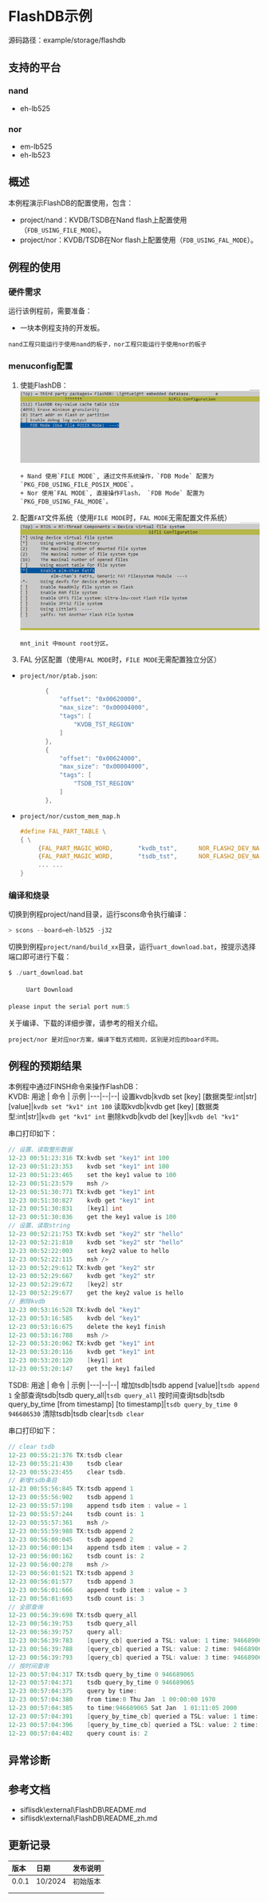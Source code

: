 # FlashDB示例

源码路径：example/storage/flashdb

## 支持的平台
<!-- 支持哪些板子和芯片平台 -->
### nand
+ eh-lb525

### nor
+ em-lb525
+ eh-lb523

## 概述
<!-- 例程简介 -->
本例程演示FlashDB的配置使用，包含：
+ project/nand：KVDB/TSDB在Nand flash上配置使用（`FDB_USING_FILE_MODE`）。
+ project/nor：KVDB/TSDB在Nor flash上配置使用（`FDB_USING_FAL_MODE`）。


## 例程的使用
<!-- 说明如何使用例程，比如连接哪些硬件管脚观察波形，编译和烧写可以引用相关文档。
对于rt_device的例程，还需要把本例程用到的配置开关列出来，比如PWM例程用到了PWM1，需要在onchip菜单里使能PWM1 -->

### 硬件需求
运行该例程前，需要准备：
+ 一块本例程支持的开发板。

```{note}
nand工程只能运行于使用nand的板子，nor工程只能运行于使用nor的板子
```

### menuconfig配置

1. 使能FlashDB：
![FLASHDB](./assets/mc_flashdb.png)  
     ```{tip}
     + Nand 使用`FILE MODE`, 通过文件系统操作，`FDB Mode` 配置为`PKG_FDB_USING_FILE_POSIX_MODE`。
     + Nor 使用`FAL MODE`, 直接操作Flash， `FDB Mode` 配置为`PKG_FDB_USING_FAL_MODE`。
     ```
2. 配置`FAT`文件系统（使用`FILE MODE`时，`FAL MODE`无需配置文件系统）   
![RT_USING_DFS_ELMFAT](./assets/mc_fat.png)

     ```{tip}
     mnt_init 中mount root分区。
     ```
3. FAL 分区配置（使用`FAL MODE`时，`FILE MODE`无需配置独立分区）   
+ `project/nor/ptab.json`:
     ```c
            {
                "offset": "0x00620000", 
                "max_size": "0x00004000", 
                "tags": [
                    "KVDB_TST_REGION"
                ]
            }, 
            {
                "offset": "0x00624000", 
                "max_size": "0x00004000", 
                "tags": [
                    "TSDB_TST_REGION"
                ]
            }, 
     ```  
+ `project/nor/custom_mem_map.h`
     ```c
     #define FAL_PART_TABLE \
     { \
          {FAL_PART_MAGIC_WORD,       "kvdb_tst",      NOR_FLASH2_DEV_NAME,    KVDB_TST_REGION_OFFSET,   KVDB_TST_REGION_SIZE, 0}, \
          {FAL_PART_MAGIC_WORD,       "tsdb_tst",      NOR_FLASH2_DEV_NAME,    TSDB_TST_REGION_OFFSET,   TSDB_TST_REGION_SIZE, 0}, \
          ... ...
     }
     ``` 

### 编译和烧录
切换到例程project/nand目录，运行scons命令执行编译：
```c
> scons --board=eh-lb525 -j32
```
切换到例程`project/nand/build_xx`目录，运行`uart_download.bat`，按提示选择端口即可进行下载：
```c
$ ./uart_download.bat

     Uart Download

please input the serial port num:5
```
关于编译、下载的详细步骤，请参考[](/quickstart/get-started.md)的相关介绍。

```{tip}
project/nor 是对应nor方案，编译下载方式相同，区别是对应的board不同。
```
## 例程的预期结果
<!-- 说明例程运行结果，比如哪几个灯会亮，会打印哪些log，以便用户判断例程是否正常运行，运行结果可以结合代码分步骤说明 -->
本例程中通过FINSH命令来操作FlashDB：  
KVDB:
用途 | 命令 | 示例
|---|--|--|
设置kvdb|kvdb set [key] [数据类型:int\|str] [value]|`kvdb set "kv1" int 100` 
读取kvdb|kvdb get [key] [数据类型:int\|str]|`kvdb get "kv1" int`
删除kvdb|kvdb del [key]|`kvdb del "kv1"`

串口打印如下：  

```c
// 设置、读取整形数据
12-23 00:51:23:316 TX:kvdb set "key1" int 100
12-23 00:51:23:353    kvdb set "key1" int 100
12-23 00:51:23:465    set the key1 value to 100
12-23 00:51:23:579    msh />
12-23 00:51:30:771 TX:kvdb get "key1" int
12-23 00:51:30:827    kvdb get "key1" int
12-23 00:51:30:831    [key1] int
12-23 00:51:30:836    get the key1 value is 100 
// 设置、读取string
12-23 00:52:21:753 TX:kvdb set "key2" str "hello"
12-23 00:52:21:810    kvdb set "key2" str "hello"
12-23 00:52:22:003    set key2 value to hello
12-23 00:52:22:115    msh />
12-23 00:52:29:612 TX:kvdb get "key2" str
12-23 00:52:29:667    kvdb get "key2" str
12-23 00:52:29:672    [key2] str
12-23 00:52:29:677    get the key2 value is hello 
// 删除kvdb
12-23 00:53:16:528 TX:kvdb del "key1"
12-23 00:53:16:585    kvdb del "key1"
12-23 00:53:16:675    delete the key1 finish
12-23 00:53:16:788    msh />
12-23 00:53:20:062 TX:kvdb get "key1" int
12-23 00:53:20:116    kvdb get "key1" int
12-23 00:53:20:120    [key1] int
12-23 00:53:20:147    get the key1 failed
```  
TSDB:
用途 | 命令 | 示例
|---|--|--|
增加tsdb|tsdb append [value]|`tsdb append 1` 
全部查询tsdb|tsdb query_all|`tsdb query_all`
按时间查询tsdb|tsdb query_by_time [from timestamp] [to timestamp]|`tsdb query_by_time 0 946686530`
清除tsdb|tsdb clear|`tsdb clear`

串口打印如下：  
```c
// clear tsdb
12-23 00:55:21:376 TX:tsdb clear
12-23 00:55:21:430    tsdb clear
12-23 00:55:23:455    clear tsdb.
// 新增tsdb条目
12-23 00:55:56:845 TX:tsdb append 1
12-23 00:55:56:902    tsdb append 1
12-23 00:55:57:198    append tsdb item : value = 1
12-23 00:55:57:244    tsdb count is: 1
12-23 00:55:57:361    msh />
12-23 00:55:59:988 TX:tsdb append 2
12-23 00:56:00:045    tsdb append 2
12-23 00:56:00:134    append tsdb item : value = 2
12-23 00:56:00:162    tsdb count is: 2
12-23 00:56:00:278    msh />
12-23 00:56:01:521 TX:tsdb append 3
12-23 00:56:01:577    tsdb append 3
12-23 00:56:01:666    append tsdb item : value = 3
12-23 00:56:01:693    tsdb count is: 3
// 全部查询
12-23 00:56:39:698 TX:tsdb query_all
12-23 00:56:39:753    tsdb query_all
12-23 00:56:39:757    query all:
12-23 00:56:39:783    [query_cb] queried a TSL: value: 1 time: 946689062 Sat Jan  1 01:11:02 2000
12-23 00:56:39:788    [query_cb] queried a TSL: value: 2 time: 946689065 Sat Jan  1 01:11:05 2000
12-23 00:56:39:793    [query_cb] queried a TSL: value: 3 time: 946689067 Sat Jan  1 01:11:07 2000
// 按时间查询
12-23 00:57:04:317 TX:tsdb query_by_time 0 946689065
12-23 00:57:04:371    tsdb query_by_time 0 946689065
12-23 00:57:04:375    query by time:
12-23 00:57:04:380    from time:0 Thu Jan  1 00:00:00 1970
12-23 00:57:04:385    to time:946689065 Sat Jan  1 01:11:05 2000
12-23 00:57:04:391    [query_by_time_cb] queried a TSL: value: 1 time: 946689062 Sat Jan  1 01:11:02 2000
12-23 00:57:04:396    [query_by_time_cb] queried a TSL: value: 2 time: 946689065 Sat Jan  1 01:11:05 2000
12-23 00:57:04:402    query count is: 2
```
## 异常诊断


## 参考文档
<!-- 对于rt_device的示例，rt-thread官网文档提供的较详细说明，可以在这里添加网页链接，例如，参考RT-Thread的[RTC文档](https://www.rt-thread.org/document/site/#/rt-thread-version/rt-thread-standard/programming-manual/device/rtc/rtc) -->

+ siflisdk\external\FlashDB\README.md
+ siflisdk\external\FlashDB\README_zh.md

## 更新记录
|版本 |日期   |发布说明 |
|:---|:---|:---|
|0.0.1 |10/2024 |初始版本 |
| | | |
| | | |
